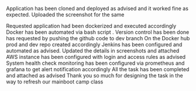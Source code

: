 Application has been cloned and deployed as advised and it worked fine as expected. Uploaded the screenshot for the same


Requested application had been dockerized and executed accordingly
Docker has been automated via bash script .
Version control has been done has requested by pushing the github code to dev branch
On the Docker hub prod and dev repo created accordingly
Jenkins has been configured and automated as advised. Updated the details in screenshots and attached
AWS instance has been configured with login and access rules as advised
System health check monitoring has been configured via prometheus and grafana to get alert notification accordingly
All the task has been completed and attached as advised
Thank you so much for designing the task in the way to refresh our mainboot camp class
